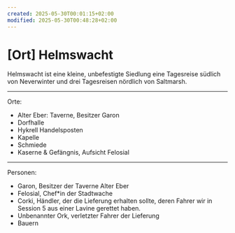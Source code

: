 ```yaml
---
created: 2025-05-30T00:01:15+02:00
modified: 2025-05-30T00:48:28+02:00
---
```


# [Ort] Helmswacht

Helmswacht ist eine kleine, unbefestigte Siedlung eine Tagesreise südlich von Neverwinter und drei Tagesreisen nördlich von Saltmarsh.

* * *

Orte:
- Alter Eber: Taverne, Besitzer Garon
- Dorfhalle
- Hykrell Handelsposten
- Kapelle
- Schmiede
- Kaserne & Gefängnis, Aufsicht Felosial

* * *

Personen:
- Garon, Besitzer der Taverne Alter Eber
- Felosial, Chef*in der Stadtwache
- Corki, Händler, der die Lieferung erhalten sollte, deren Fahrer wir in Session 5 aus einer Lavine gerettet haben.
- Unbenannter Ork, verletzter Fahrer der Lieferung
- Bauern
